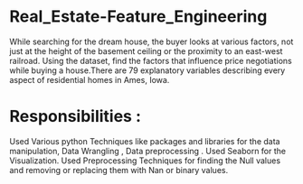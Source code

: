 # Real_Estate-Feature_Engineering
While searching for the dream house, the buyer looks at various factors, not just at the height of the basement ceiling or the proximity to an east-west railroad.  Using the dataset, find the factors that influence price negotiations while buying a house.There are 79 explanatory variables describing every aspect of residential homes in Ames, Iowa.
# Responsibilities : 
Used Various python Techniques like packages and libraries for the data manipulation, Data Wrangling , Data preprocessing .
Used Seaborn for the Visualization.
Used Preprocessing Techniques for finding the Null values and removing or replacing them with Nan or binary values.
